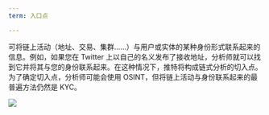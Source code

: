 ```yaml
---
term: 入口点

---
```

可将链上活动（地址、交易、集群......）与用户或实体的某种身份形式联系起来的信息。例如，如果您在 Twitter 上以自己的名义发布了接收地址，分析师就可以找到它并将其与您的身份联系起来。在这种情况下，推特将构成链式分析的切入点。为了确定切入点，分析师可能会使用 OSINT，但将链上活动与身份联系起来的最普遍方法仍然是 KYC。

![](../../dictionnaire/assets/28.webp)